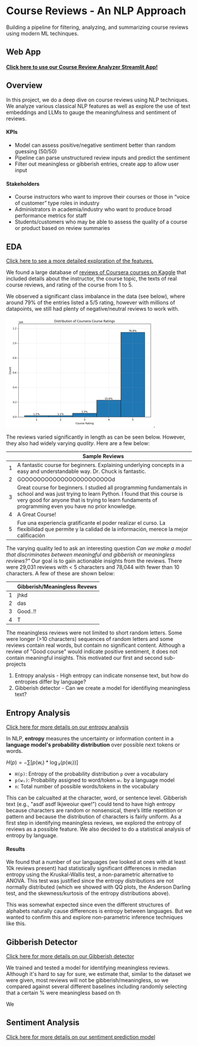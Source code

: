 # Course Reviews - An NLP Approach
Building a pipeline for filtering, analyzing, and summarizing course reviews using modern ML techinques. 
## Web App
#### [Click here to use our Course Review Analyzer Streamlit App!](https://reviews-analyzer-bain.streamlit.app/)
## Overview
In this project, we do a deep dive on course reviews using NLP techniques. We analyze various classical NLP features as well as explore the use of text embeddings and LLMs to gauge the meaningfulness and sentiment of reviews.

#### KPIs
- Model can assess positive/negative sentiment better than random guessing (50/50)
- Pipeline can parse unstructured review inputs and predict the sentiment
- Filter out meaningless or gibberish entries, create app to allow user input
#### Stakeholders
- Course instructors who want to improve their courses or those in “voice of customer” type roles in industry
- Administrators in academia/industry who want to produce broad performance metrics for staff
- Students/customers who may be able to assess the quality of a course or product based on review summaries
## EDA
[Click here to see a more detailed exploration of the features.](eda/README.md)

We found a large database of [reviews of Coursera courses on Kaggle](https://www.kaggle.com/datasets/imuhammad/course-reviews-on-coursera/data) that included details about the instructor, the course topic, the texts of real course reviews, and rating of the course from 1 to 5. 

We observed a significant class imbalance in the data (see below), where around 79% of the entries listed a 5/5 rating, however with millions of datapoints, we still had plenty of negative/neutral reviews to work with.

<img src="images/rating_hist.png" alt="drawing" width="400" margin='auto'/>. 

The reviews varied significantly in length as can be seen below. However, they also had widely varying *quality*. Here are a few below:

| | **Sample Reviews** | 
|-- | -- |
| 1 |A fantastic course for beginners. Explaining underlying concepts in a easy and understandable way. Dr. Chuck is fantastic. |
| 2 |GOOOOOOOOOOOOOOOOOOOOOOOd |
| 3 | Great course for beginners. I studied all programming fundamentals in school and was just trying to learn Python. I found that this course is very good for anyone that is trying to learn fundaments of programming even you have no prior knowledge. |
| 4 | A Great Course! |
| 5 | Fue una experiencia gratificante el poder realizar el curso. La flexibilidad que permite y la calidad de la información, merece la mejor calificación  | 

The varying quality led to ask an interesting question *Can we make a model that discriminates between meaningful and gibberish or meaningless reviews?"* Our goal is to gain actionable insights from the reviews. There were 29,031 reviews with < 5 characters and 78,044 with fewer than 10 characters. A few of these are shown below:

| | **Gibberish/Meaningless Revews** |
| -- | -- |
| 1 | jhkd |
| 2 | das | 
| 3 | Good..!! |
| 4 | T | 

The meaningless reviews were not limited to short random letters. Some were longer (>10 characters) sequences of random letters and some reviews contain real words, but contain no significant content. Although a review of "Good course" would indicate positive sentiment, it does not contain meaningful insights. This motivated our first and second sub-projects

1. Entropy analysis - High entropy can indicate nonsense text, but how do entropies differ by language? 
2. Gibberish detector - Can we create a model for identifiying meaningless text?

## Entropy Analysis
[Click here for more details on our entropy analysis](modeling/entropy-stats-analysis.ipynb)

In NLP, **entropy** measures the uncertainty or information content in a **language model's probability distribution** over possible next tokens or words.

$H(p) = -\sum\left[p(wᵢ) * \log₂ \left( p(wᵢ)\right)\right]$
- `H(p)`: Entropy of the probability distribution `p` over a vocabulary  
- `p(wᵢ)`: Probability assigned to word/token `wᵢ` by a language model  
- `n`: Total number of possible words/tokens in the vocabulary

This can be calcualted at the character, word, or sentence level. Gibberish text (e.g., "asdf asdf lkjweoiur qwe!") could tend to have high entropy because characters are random or nonsensical, there’s little repetition or pattern and because the distribution of characters is fairly uniform. As a first step in identifying meaningless reviews, we explored the entropy of reviews as a possible feature. We also decided to do a statistical analysis of entropy by language.

#### Results
We found that a number of our languages (we looked at ones with at least 10k reviews present) had statistically significant differences in median entropy using the Kruskal-Wallis test, a non-parametric alternative to ANOVA. This test was justified since the entropy distributions are not normally distributed (which we showed with QQ plots, the Anderson Darling test, and the skewness/kurtosis of the entropy distributions above).

This was somewhat expected since even the different structures of alphabets naturally cause differences is entropy between languages. But we wanted to confirm this and explore non-parametric inference techniques like this.
## Gibberish Detector
[Click here for more details on our Gibberish detector](modeling/README.md)

We trained and tested a model for identifying meaningless reviews. Although it's hard to say for sure, we estimate that, similar to the dataset we were given, most reviews will not be gibberish/meaningless, so we compared against several different baselines including randomly selecting that a certain % were meaningless based on th

We

## Sentiment Analysis
[Click here for more details on our sentiment prediction model](modeling/README.md)



